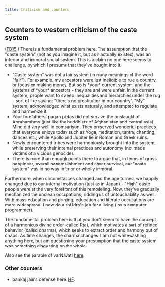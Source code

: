 ```yaml
---
title: Criticism and counters
---
```

  

## Counters to western criticism of the caste system

([FB15](https://www.facebook.com/gregor.maehle/posts/1134184173262307),) There is a fundamental problem here. The assumption that the "caste system" (not as you imagine it, but as it actually existed), was an inferior and immoral social system. This is a claim no one here seems to challenge, by which I presume that they've bought into it.

  

- "Caste system" was not a fair system (in many meanings of the word "fair"). For example, my ancestors were just ineligible to rule a country, or focus on making money. But so is \*your\* current system, and the systems of \*your\* ancestors - they are and were unfair. In the current system, people want to sweep inequalities and hierarchies under the rug - sort of like saying: "there's no prostitution in our country". "My" system, acknowledged what exists naturally, and attempted to regulate and harmonize it.
- Your forefathers' pagan pietas did not survive the onslaught of Abrahamisms (just like the buddhists of Afghanistan and central asia). Mine did very well in comparison. They preserved wonderful practices that everyone enjoys today such as Yoga, meditation, tantra, chanting, dances etc.; while Apollo and Jupiter lie in Roman and Greek ruins.
- Newly encountered tribes were harmoniously brought into the system, while preserving their internal practices and autonomy (not made victims of a vicious genocide).
- There is more than enough points there to argue that, in terms of gross happiness, overall accomplishment and sheer survival, our "caste system" was in no way inferior or wholly immoral.

  

Furthermore, when circumstances changed and the age turned, we happily changed due to our internal motivation (just as in Japan) - "High" caste people were at the very forefront of this remodeling. Now, they've gradually mechanized the unclean occupations, ridding us of untouchability as well. With mass education and printing, education and literate occupations are more widespread. I now do a shUdra's job for a living ( as a computer programmer).

  

The fundamental problem here is that you don't seem to have the concept of a harmonious divine order (called Rta), which motivates a sort of refined behavior (called dharma), which seeks to extract order and harmony out of chaos. As time changes, the dharma changes. I am not whitewashing anything here, but am questioning your presumption that the caste system was something disgusting on the whole.

  

Also see the parable of varNavatI [here](../theory/varnavatii/).

### Other counters

- pankaj jain's defense here: [HF](http://www.huffingtonpost.com/pankaj-jain-phd/varna-and-caste-system-of_b_877981.html).